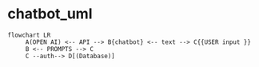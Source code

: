 # chatbot_uml



```mermaid
flowchart LR
     A(OPEN AI) <-- API --> B{chatbot} <-- text --> C{{USER input }}
     B <-- PROMPTS --> C
     C --auth--> D[(Database)]
    


```
